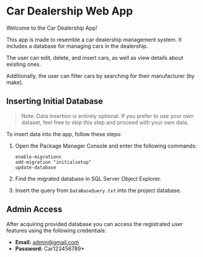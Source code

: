 # Car Dealership Web App

Welcome to the Car Dealership App!

This app is made to resemble a car dealership management system. It includes a database for managing cars in the dealership.

The user can edit, delete, and insert cars, as well as view details about existing ones.

Additionally, the user can filter cars by searching for their manufacturer (by make).

## Inserting Initial Database
> Note: Data insertion is entirely optional. If you prefer to use your own dataset, feel free to skip this step and proceed with your own data.

To insert data into the app, follow these steps:

1. Open the Package Manager Console and enter the following commands:

    ```
    enable-migrations
    add-migration "initialsetup"
    update-database
    ```

2. Find the migrated database in SQL Server Object Explorer.

3. Insert the query from `DataBaseQuery.txt` into the project database.

## Admin Access

After acquiring provided database you can access the registrated user features using the following credentials:

- **Email:** admin@gmail.com
- **Password:** Car123456789*



